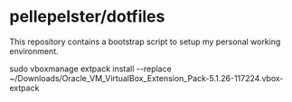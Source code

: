# pellepelster/dotfiles

This repository contains a bootstrap script to setup my personal working environment.

sudo vboxmanage extpack install --replace ~/Downloads/Oracle_VM_VirtualBox_Extension_Pack-5.1.26-117224.vbox-extpack
